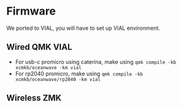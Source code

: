 # Firmware
We ported to VIAL, you will have to set up VIAL environment.

## Wired QMK VIAL
- For usb-c promicro using caterina, make using `qmk compile -kb xcmkb/oceanwave -km vial`
- For rp2040 promicro, make using `qmk compile -kb xcmkb/oceanwave/rp2040 -km vial`

## Wireless ZMK
